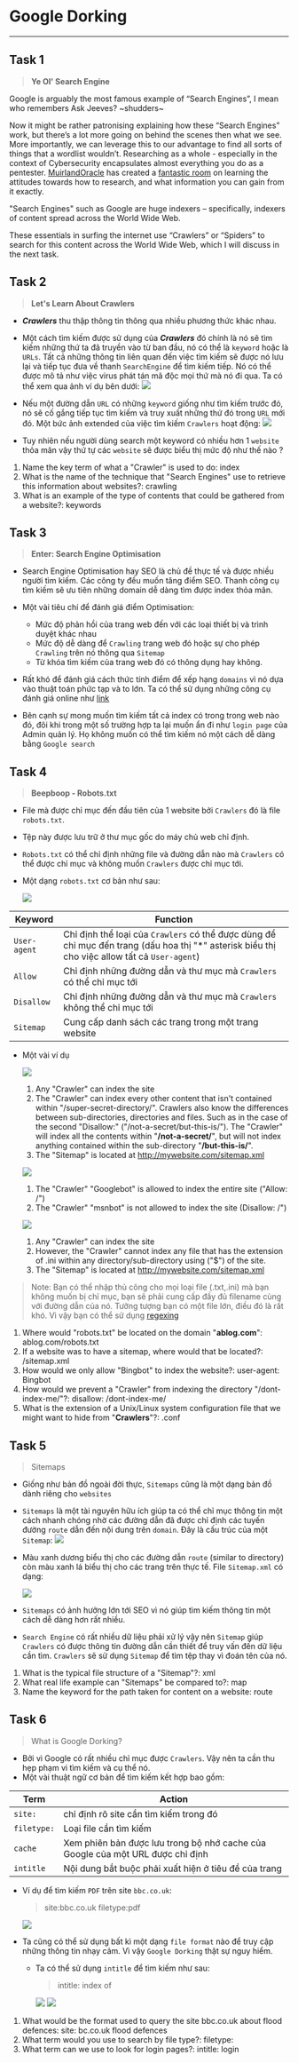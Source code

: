 # Google Dorking
*** 

## Task 1 

> **Ye Ol' Search Engine**

Google is arguably the most famous example of “Search Engines”, I mean who remembers Ask Jeeves? ~shudders~

Now it might be rather patronising explaining how these “Search Engines” work, but there’s a lot more going on behind the scenes then what we see. More importantly, we can leverage this to our advantage to find all sorts of things that a wordlist wouldn’t. Researching as a whole - especially in the context of Cybersecurity encapsulates almost everything you do as a pentester. [MuirlandOracle](https://tryhackme.com/p/MuirlandOracle) has created a [fantastic room](https://tryhackme.com/room/introtoresearch) on learning the attitudes towards how to research, and what information you can gain from it exactly.

"Search Engines" such as Google are huge indexers – specifically, indexers of content spread across the World Wide Web.

These essentials in surfing the internet use “Crawlers” or “Spiders” to search for this content across the World Wide Web, which I will discuss in the next task.

## Task 2

> **Let's Learn About Crawlers**

- **_Crawlers_** thu thập thông tin thông qua nhiều phương thức khác nhau. 
- Một cách tìm kiếm được sử dụng của **_Crawlers_** đó chính là nó sẽ tìm kiếm những thứ ta đã truyền vào từ ban đầu, nó có thể là `keyword` hoặc là `URLs`. Tất cả những thông tin liên quan đến việc tìm kiếm sẽ được nó lưu lại và tiếp tục đưa về thanh `SearchEngine` để tìm kiếm tiếp. Nó có thể được mô tả như việc virus phát tán mã độc mọi thứ mà nó đi qua. Ta có thể xem qua ảnh ví dụ bên dưới:
![](https://i.imgur.com/4nrDDa0.png)

- Nếu một đường dẫn `URL` có những `keyword` giống như tìm kiếm trước đó, nó sẽ cố gắng tiếp tục tìm kiếm và truy xuất những thứ đó trong `URL` mới đó. Một bức ảnh extended của việc tìm kiếm `Crawlers` hoạt động:
![](https://i.imgur.com/CIM2c6N.png)

- Tuy nhiên nếu người dùng search một keyword có nhiều hơn 1 `website` thỏa mãn vậy thứ tự các `website` sẽ được biểu thị mức độ như thế nào ?
1. Name the key term of what a "Crawler" is used to do: index
2. What is the name of the technique that "Search Engines" use to retrieve this information about websites?: crawling
3. What is an example of the type of contents that could be gathered from a website?: keywords

## Task 3

> **Enter: Search Engine Optimisation**

* Search Engine Optimisation hay SEO là chủ đề thực tế và được nhiều người tìm kiếm. Các công ty đều muốn tăng điểm SEO. Thanh công cụ tìm kiếm sẽ ưu tiên những domain dễ dàng tìm được index thỏa mãn. 
* Một vài tiêu chí để đánh giá điểm Optimisation:
  * Mức độ phản hồi của trang web đến với các loại thiết bị và trình duyệt khác nhau
  * Mức độ dễ dàng để `Crawling` trang web đó hoặc sự cho phép `Crawling` trên nó thông qua `Sitemap`
  * Từ khóa tìm kiếm của trang web đó có thông dụng hay không.
  
* Rất khó để đánh giá cách thức tính điểm để xếp hạng `domains` vì nó dựa vào thuật toán phức tạp và to lớn. Ta có thể sử dụng những công cụ đánh giá online như [link](https://pagespeed.web.dev/)

* Bên cạnh sự mong muốn tìm kiếm tất cả index có trong trong web nào đó, đôi khi trong một số trường hợp ta lại muốn ẩn đi như `login page` của Admin quản lý. Họ không muốn có thể tìm kiếm nó một cách dễ dàng bằng `Google search`


## Task 4

> **Beepboop - Robots.txt**

- File mà được chỉ mục đến đầu tiên của 1 website bởi `Crawlers` đó là file `robots.txt`.
- Tệp này được lưu trữ ở thư mục gốc do máy chủ web chỉ định. 
- `Robots.txt` có thể chỉ định những file và đường dẫn nào mà `Crawlers` có thể được chỉ mục và không muốn `Crawlers` được chỉ mục tới.
- Một dạng `robots.txt` cơ bản như sau:

  ![](https://i.imgur.com/wZ3lo4B.png)
 
| Keyword | Function |
|---|---|
| `User-agent` | Chỉ định thể loại của `Crawlers` có thể được dùng để chỉ mục đến trang (dấu hoa thị "*" asterisk biểu thị cho việc allow tất cả `User-agent`) |
| `Allow` | Chỉ định những đường dẫn và thư mục mà `Crawlers` có thể chỉ mục tới |
| `Disallow` | Chỉ định những đường dẫn và thư mục mà `Crawlers` không thể chỉ mục tới |
| `Sitemap` | Cung cấp danh sách các trang trong một trang website |

- Một vài ví dụ

	![](https://i.imgur.com/audlFn8.png)
	
	1. Any "Crawler" can index the site
	2. The "Crawler" can index every other content that isn't contained within "/super-secret-directory/". Crawlers also know the differences between sub-directories, directories and files. Such as in the case of the second "Disallow:" ("/not-a-secret/but-this-is/"). The "Crawler" will index all the contents within "**/not-a-secret/**", but will not index anything contained within the sub-directory "**/but-this-is/**".
	3. The "Sitemap" is located at http://mywebsite.com/sitemap.xml

	![](https://i.imgur.com/LxitBJs.png)
	
	1. The "Crawler" "Googlebot" is allowed to index the entire site ("Allow: /")
	2. The "Crawler" "msnbot" is not allowed to index the site (Disallow: /")
	
	![](https://i.imgur.com/mzDqFVY.png)
	
	1. Any "Crawler" can index the site
	2. However, the "Crawler" cannot index any file that has the extension of .ini within any directory/sub-directory using ("$") of the site.
	3. The "Sitemap" is located at http://mywebsite.com/sitemap.xml

> Note: Bạn có thể nhập thủ công cho mọi loại file (.txt,.ini) mà bạn không muốn bị chỉ mục, bạn sẽ phải cung cấp đầy đủ filename cùng với đường dẫn của nó. Tưởng tượng bạn có một file lớn, điều đó là rất khó. Vì vậy bạn có thể sử dụng [regexing](http://www.rexegg.com/regex-quickstart.html#ref)

1. Where would "robots.txt" be located on the domain "**ablog.com**": ablog.com/robots.txt
2. If a website was to have a sitemap, where would that be located?: /sitemap.xml
3. How would we only allow "Bingbot" to index the website?: user-agent: Bingbot
4. How would we prevent a "Crawler" from indexing the directory "/dont-index-me/"?: disallow: /dont-index-me/
5. What is the extension of a Unix/Linux system configuration file that we might want to hide from "**Crawlers**"?: .conf


## Task 5

> Sitemaps

* Giống như bản đồ ngoài đời thực, `Sitemaps` cũng là một dạng bản đồ dành riêng cho `websites`
* `Sitemaps` là một tài nguyên hữu ích giúp ta có thể chỉ mục thông tin một cách nhanh chóng nhờ các đường dẫn đã được chỉ định các tuyến đường `route` dẫn đến nội dung trên `domain`. Đây là cấu trúc của một `Sitemap`:
![](https://i.imgur.com/L5WqJU4.png) 

* Màu xanh dương biểu thị cho các đường dẫn `route` (similar to directory) còn màu xanh lá biểu thị cho các trang trên thực tế. File `Sitemap.xml` có dạng:

  ![](https://i.imgur.com/12Yxcn5.png)
  
* `Sitemaps` có ảnh hưởng lớn tới SEO vì nó giúp tìm kiếm thông tin một cách dễ dàng hơn rất nhiều.
* `Search Engine` có rất nhiều dữ liệu phải xử lý vậy nên `Sitemap` giúp `Crawlers` có được thông tin đường dẫn cần thiết để truy vấn đến dữ liệu cần tìm. `Crawlers` sẽ sử dụng `Sitemap` để tìm tệp thay vì đoán tên của nó.

1. What is the typical file structure of a "Sitemap"?: xml
2. What real life example can "Sitemaps" be compared to?: map
3. Name the keyword for the path taken for content on a website: route


## Task 6

> What is Google Dorking?

* Bởi vì Google có rất nhiều chỉ mục được `Crawlers`. Vậy nên ta cần thu hẹp phạm vi tìm kiếm và cụ thể nó.
* Một vài thuật ngữ cơ bản để tìm kiếm kết hợp bao gồm: 

| Term | Action |
|---|---|
| `site:` | chỉ định rõ site cần tìm kiếm trong đó |
| `filetype:` | Loại file cần tìm kiếm |
| `cache` | Xem phiên bản được lưu trong bộ nhớ cache của Google của một URL được chỉ định |
| `intitle` | Nội dung bắt buộc phải xuất hiện ở tiêu đề của trang |

- Ví dụ để tìm kiếm `PDF` trên site `bbc.co.uk`: 
  > site:bbc.co.uk filetype:pdf
 
	![](https://i.imgur.com/xoDtXnA.png)
	
* Ta cũng có thể sử dụng bất kì một dạng `file format` nào để truy cập những thông tin nhạy cảm. Vì vậy `Google Dorking` thật sự nguy hiểm.
  * Ta có thể sử dụng `intitle` để tìm kiếm như sau:
    > intitle: index of
    
	![](https://i.imgur.com/24OH1Kk.png)
	![](https://i.imgur.com/o0Cnm1P.png)

1. What would be the format used to query the site bbc.co.uk about flood defences: site: bc.co.uk flood defences
2. What term would you use to search by file type?: filetype:
3. What term can we use to look for login pages?: intitle: login


